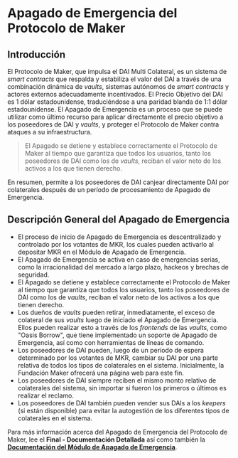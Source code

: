 # Apagado de Emergencia del Protocolo de Maker

## Introducción

El Protocolo de Maker, que impulsa el DAI Multi Colateral, es un sistema de _smart contracts_ que respalda y estabiliza el valor del DAI a través de una combinación dinámica de _vaults_, sistemas autónomos de _smart contracts_ y actores externos adecuadamente incentivados. El Precio Objetivo del DAI es 1 dólar estadounidense, 
traduciéndose a una paridad blanda de 1:1 dólar estadounidense. El Apagado de Emergencia es un proceso que se puede utilizar como último recurso para aplicar directamente el precio objetivo a los poseedores de DAI y _vaults_, y proteger el Protocolo de Maker contra ataques a su infraestructura.

> El Apagado se detiene y establece correctamente el Protocolo de Maker al tiempo que garantiza que todos los usuarios, tanto los poseedores de DAI como los de _vaults_, reciban el valor neto de los activos a los que tienen derecho.

En resumen, permite a los poseedores de DAI canjear directamente DAI por colaterales después de un período de procesamiento de Apagado de Emergencia.

## Descripción General del Apagado de Emergencia

* El proceso de inicio de Apagado de Emergencia es descentralizado y controlado por los votantes de MKR, los cuales pueden activarlo al depositar MKR en el Módulo de Apagado de Emergencia.
* El Apagado de Emergencia se activa en caso de emergencias serias, como la irracionalidad del mercado a largo plazo, hackeos y brechas de seguridad.
* El Apagado se detiene y establece correctamente el Protocolo de Maker al tiempo que garantiza que todos los usuarios, tanto los poseedores de DAI como los de _vaults_, reciban el valor neto de los activos a los que tienen derecho.
* Los dueños de _vaults_ pueden retirar, inmediatamente, el exceso de colateral de sus _vaults_ luego de iniciado el Apagado de Emergencia. Ellos pueden realizar esto a través de los _frontends_ de las _vaults_, como "Oasis Borrow", que tiene implementado un soporte de Apagado de Emergencia, así como con herramientas de líneas de comando.
* Los poseedores de DAI pueden, luego de un período de espera determinado por los votantes de MKR, cambiar su DAI por una parte relativa de todos los tipos de colaterales en el sistema. Inicialmente, la Fundación Maker ofrecerá una página web para este fin.
* Los poseedores de DAI siempre reciben el mismo monto relativo de colaterales del sistema, sin importar si fueron los primeros o últimos es realizar el reclamo.
* Los poseedores de DAI también pueden vender sus DAIs a los _keepers_ (si están disponible) para evitar la autogestión de los diferentes tipos de colaterales en el sistema.

Para más información acerca del Apagado de Emergencia del Protocolo de Maker, lee el **Final - Documentación Detallada** así como también la [**Documentación del Módulo de Apagado de Emergencia**](https://docs.makerdao.com/smart-contract-modules/emergency-shutdown-module-esp).&#x20;

